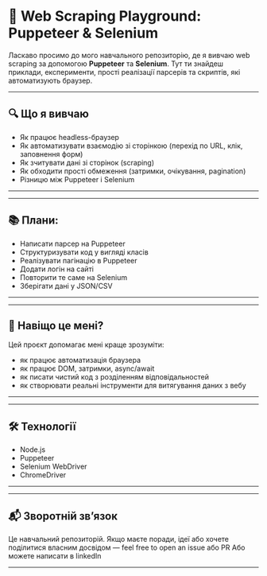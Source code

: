 # 🤖 Web Scraping Playground: Puppeteer & Selenium

Ласкаво просимо до мого навчального репозиторію, де я вивчаю web scraping за допомогою **Puppeteer** та **Selenium**. Тут ти знайдеш приклади, експерименти, прості реалізації парсерів та скриптів, які автоматизують браузер.

---

## 🔍 Що я вивчаю

- Як працює headless-браузер
- Як автоматизувати взаємодію зі сторінкою (перехід по URL, клік, заповнення форм)
- Як зчитувати дані зі сторінок (scraping)
- Як обходити прості обмеження (затримки, очікування, pagination)
- Різницю між Puppeteer і Selenium

---

---

## 📚 Плани:
- Написати парсер на Puppeteer
- Структуризувати код у вигляді класів
- Реалізувати пагінацію в Puppeteer
- Додати логін на сайті
- Повторити те саме на Selenium
- Зберігати дані у JSON/CSV

---

---

## 🧠 Навіщо це мені?
Цей проєкт допомагає мені краще зрозуміти:
- як працює автоматизація браузера
- як працює DOM, затримки, async/await
- як писати чистий код з розділенням відповідальностей
- як створювати реальні інструменти для витягування даних з вебу

---
---

## 🛠 Технології
- Node.js
- Puppeteer
- Selenium WebDriver
- ChromeDriver

---

---

## 📬 Зворотній зв’язок
Це навчальний репозиторій. Якщо маєте поради, 
ідеї або хочете поділитися власним досвідом — feel free to open an issue або PR
Або можете написати в linkedIn

---